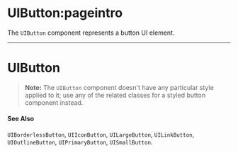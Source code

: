 # UIButton:pageintro
The `UIButton` component represents a button UI element.

---
# UIButton
> __Note:__ The `UIButton` component doesn't have any particular style applied to it; use any of the related classes for a styled button component instead.

#### See Also
`UIBorderlessButton`, `UIIconButton`, `UILargeButton`, `UILinkButton`, `UIOutlineButton`, `UIPrimaryButton`, `UISmallButton`.
